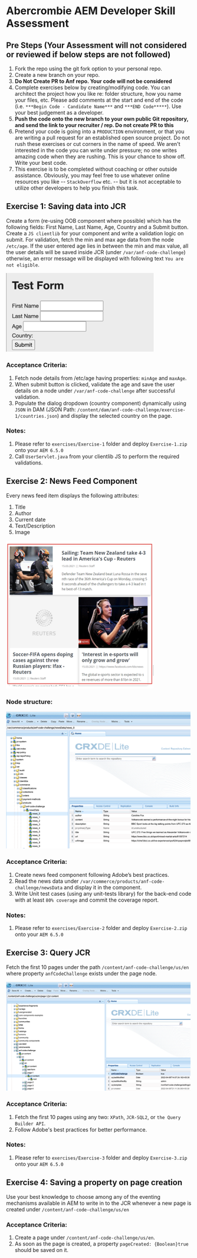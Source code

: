 # Abercrombie AEM Developer Skill Assessment

## Pre Steps (**Your Assessment will not considered or reviewed if below steps are not followed**)

1. Fork the repo using the git fork option to your personal repo.
2. Create a new branch on your repo.
3. **Do Not Create PR to Anf repo. Your code will not be considered**
3. Complete exercises below by creating/modifying code. You can architect the project how you like re: folder structure, how you name your files, etc. Please add comments at the start and end of the code (i.e. `***Begin Code - Candidate Name***` and `***END Code*****`). Use your best judgement as a developer.
3. **Push the code onto the new branch to your own public Git repository, and send the link to your recruiter / rep. Do not create PR to this** 
4. Pretend your code is going into a `PRODUCTION` environment, or that you are writing a pull request for an established open source project. Do not rush these exercises or cut corners in the name of speed. We aren't interested in the code you can write under pressure; no one writes amazing code when they are rushing. This is your chance to show off. Write your best code.
5. This exercise is to be completed without coaching or other outside assistance. Obviously, you may feel free to use whatever online resources you like -- `StackOverflow` etc. -- but it is not acceptable to utilize other developers to help you finish this task.


## Exercise 1: Saving data into JCR

Create a form (re-using OOB component where possible) which has the following fields: First Name, Last Name, Age, Country and a Submit button.  Create a `JS clientlib` for your component and write a validation logic on submit. For validation, fetch the min and max age data from the node `/etc/age`. If the user entered age lies in between the min and max value, all the user details will be saved inside JCR (under `/var/anf-code-challenge`) otherwise, an error message will be displayed with following text `You are not eligible`.

<div style="width:400px">

![](images/Exercise-1.png)
</div>

### Acceptance Criteria:
1. Fetch node details from /etc/age having properties: `minAge` and `maxAge`.
2. When submit button is clicked, validate the age and save the user details on a node under `/var/anf-code-challenge` after successful validation.
3. Populate the dialog dropdown (country component) dynamically using `JSON` in DAM (JSON Path: `/content/dam/anf-code-challenge/exercise-1/countries.json`) and display the selected country on the page.

### Notes:
1. Please refer to `exercises/Exercise-1` folder and deploy `Exercise-1.zip` onto your `AEM 6.5.0`
2. Call `UserServlet.java` from your clientlib JS to perform the required validations.


## Exercise 2: News Feed Component

Every news feed item displays the following attributes:
1.	Title
2.	Author
3.	Current date
4.	Text/Description
5.	Image

<div style="width:400px">

![](images/Exercise-2_1.png)
</div>

### Node structure:

<div style="width:500px">

![](images/Exercise-2_2.png)
</div>

### Acceptance Criteria:

1.	Create news feed component following Adobe’s best practices.
2.	Read the news data under `/var/commerce/products/anf-code-challenge/newsData` and display it in the component.
3.	Write Unit test cases (using any unit-tests library) for the back-end code with at least `80% coverage` and commit the coverage report.

### Notes:
1. Please refer to `exercises/Exercise-2` folder and deploy `Exercise-2.zip` onto your `AEM 6.5.0`


## Exercise 3: Query JCR

Fetch the first 10 pages under the path `/content/anf-code-challenge/us/en`  where property `anfCodeChallenge` exists under the page node.

<div style="width:500px">

![](images/Exercise-3.png)
</div>

### Acceptance Criteria:
1. Fetch the first 10 pages using any two: `XPath`, `JCR-SQL2`, or `the Query Builder API`.
2. Follow Adobe's best practices for better performance.

### Notes:
1. Please refer to `exercises/Exercise-3` folder and deploy `Exercise-3.zip` onto your `AEM 6.5.0`


## Exercise 4: Saving a property on page creation

Use your best knowledge to choose among any of the eventing mechanisms available in AEM to write in to the JCR whenever a new page is created under `/content/anf-code-challenge/us/en`

### Acceptance Criteria:
1. Create a page under `/content/anf-code-challenge/us/en`.
2. As soon as the page is created, a property `pageCreated: {Boolean}true` should be saved on it.
